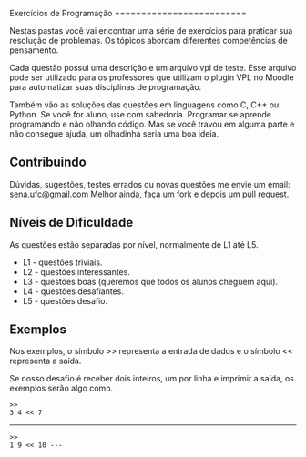 Exercícios de Programação =========================

Nestas pastas você vai encontrar uma série de exercícios para praticar sua
resolução de problemas. Os tópicos abordam diferentes competências de
pensamento.

Cada questão possui uma descrição e um arquivo vpl de teste. Esse arquivo pode
ser utilizado para os professores que utilizam o plugin VPL no Moodle para
automatizar suas disciplinas de programação.

Também vão as soluções das questões em linguagens como C, C++ ou Python. Se você
for aluno, use com sabedoria. Programar se aprende programando e não olhando
    código. Mas se você travou em alguma parte e não consegue ajuda, um
    olhadinha seria uma boa ideia.

## Contribuindo

Dúvidas, sugestões, testes errados ou novas questões me envie um email:
sena.ufc@gmail.com Melhor ainda, faça um fork e depois um pull request.


## Níveis de Dificuldade

As questões estão separadas por nível, normalmente de L1 até L5.

- L1 - questões triviais.
- L2 - questões interessantes.
- L3 - questões boas (queremos que todos os alunos cheguem aqui).
- L4 - questões desafiantes.
- L5 - questões desafio.

## Exemplos

Nos exemplos, o símbolo >> representa a entrada de dados e o símbolo <<
representa a saída. 

Se nosso desafio é receber dois inteiros, um por linha e imprimir a saída, os
exemplos serão algo como.

    >>
    3 4 << 7
    
---
    >>
    1 9 << 10 ---
